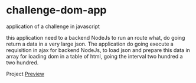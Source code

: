 # challenge-dom-app

application of a challenge in javascript

this application need to a backend NodeJs to run an route what, do going return a data  in a very large json. The application do going execute a requisition in ajax for backend NodeJs, to load json and prepare this data in array for loading dom in a table of html, going the interval two hundred a two hundred.

Project [Preview](https://neto6391.github.io/challenge-dom-app/app/)